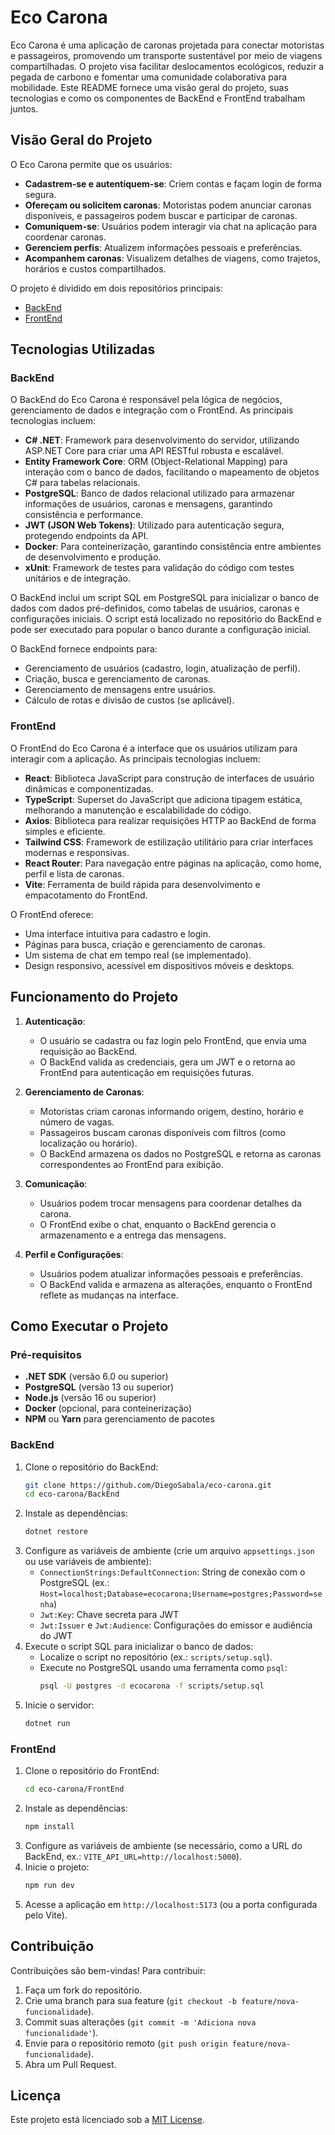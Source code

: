 # Eco Carona

Eco Carona é uma aplicação de caronas projetada para conectar motoristas e passageiros, promovendo um transporte sustentável por meio de viagens compartilhadas. O projeto visa facilitar deslocamentos ecológicos, reduzir a pegada de carbono e fomentar uma comunidade colaborativa para mobilidade. Este README fornece uma visão geral do projeto, suas tecnologias e como os componentes de BackEnd e FrontEnd trabalham juntos.

## Visão Geral do Projeto

O Eco Carona permite que os usuários:
- **Cadastrem-se e autentiquem-se**: Criem contas e façam login de forma segura.
- **Ofereçam ou solicitem caronas**: Motoristas podem anunciar caronas disponíveis, e passageiros podem buscar e participar de caronas.
- **Comuniquem-se**: Usuários podem interagir via chat na aplicação para coordenar caronas.
- **Gerenciem perfis**: Atualizem informações pessoais e preferências.
- **Acompanhem caronas**: Visualizem detalhes de viagens, como trajetos, horários e custos compartilhados.

O projeto é dividido em dois repositórios principais:
- [BackEnd](https://github.com/DiegoSabala/eco-carona/tree/main/BackEnd)
- [FrontEnd](https://github.com/DiegoSabala/eco-carona/tree/main/FrontEnd)

## Tecnologias Utilizadas

### BackEnd
O BackEnd do Eco Carona é responsável pela lógica de negócios, gerenciamento de dados e integração com o FrontEnd. As principais tecnologias incluem:

- **C# .NET**: Framework para desenvolvimento do servidor, utilizando ASP.NET Core para criar uma API RESTful robusta e escalável.
- **Entity Framework Core**: ORM (Object-Relational Mapping) para interação com o banco de dados, facilitando o mapeamento de objetos C# para tabelas relacionais.
- **PostgreSQL**: Banco de dados relacional utilizado para armazenar informações de usuários, caronas e mensagens, garantindo consistência e performance.
- **JWT (JSON Web Tokens)**: Utilizado para autenticação segura, protegendo endpoints da API.
- **Docker**: Para conteinerização, garantindo consistência entre ambientes de desenvolvimento e produção.
- **xUnit**: Framework de testes para validação do código com testes unitários e de integração.

O BackEnd inclui um script SQL em PostgreSQL para inicializar o banco de dados com dados pré-definidos, como tabelas de usuários, caronas e configurações iniciais. O script está localizado no repositório do BackEnd e pode ser executado para popular o banco durante a configuração inicial.

O BackEnd fornece endpoints para:
- Gerenciamento de usuários (cadastro, login, atualização de perfil).
- Criação, busca e gerenciamento de caronas.
- Gerenciamento de mensagens entre usuários.
- Cálculo de rotas e divisão de custos (se aplicável).

### FrontEnd
O FrontEnd do Eco Carona é a interface que os usuários utilizam para interagir com a aplicação. As principais tecnologias incluem:

- **React**: Biblioteca JavaScript para construção de interfaces de usuário dinâmicas e componentizadas.
- **TypeScript**: Superset do JavaScript que adiciona tipagem estática, melhorando a manutenção e escalabilidade do código.
- **Axios**: Biblioteca para realizar requisições HTTP ao BackEnd de forma simples e eficiente.
- **Tailwind CSS**: Framework de estilização utilitário para criar interfaces modernas e responsivas.
- **React Router**: Para navegação entre páginas na aplicação, como home, perfil e lista de caronas.
- **Vite**: Ferramenta de build rápida para desenvolvimento e empacotamento do FrontEnd.

O FrontEnd oferece:
- Uma interface intuitiva para cadastro e login.
- Páginas para busca, criação e gerenciamento de caronas.
- Um sistema de chat em tempo real (se implementado).
- Design responsivo, acessível em dispositivos móveis e desktops.

## Funcionamento do Projeto

1. **Autenticação**:
   - O usuário se cadastra ou faz login pelo FrontEnd, que envia uma requisição ao BackEnd.
   - O BackEnd valida as credenciais, gera um JWT e o retorna ao FrontEnd para autenticação em requisições futuras.

2. **Gerenciamento de Caronas**:
   - Motoristas criam caronas informando origem, destino, horário e número de vagas.
   - Passageiros buscam caronas disponíveis com filtros (como localização ou horário).
   - O BackEnd armazena os dados no PostgreSQL e retorna as caronas correspondentes ao FrontEnd para exibição.

3. **Comunicação**:
   - Usuários podem trocar mensagens para coordenar detalhes da carona.
   - O FrontEnd exibe o chat, enquanto o BackEnd gerencia o armazenamento e a entrega das mensagens.

4. **Perfil e Configurações**:
   - Usuários podem atualizar informações pessoais e preferências.
   - O BackEnd valida e armazena as alterações, enquanto o FrontEnd reflete as mudanças na interface.

## Como Executar o Projeto

### Pré-requisitos
- **.NET SDK** (versão 6.0 ou superior)
- **PostgreSQL** (versão 13 ou superior)
- **Node.js** (versão 16 ou superior)
- **Docker** (opcional, para conteinerização)
- **NPM** ou **Yarn** para gerenciamento de pacotes

### BackEnd
1. Clone o repositório do BackEnd:
   ```bash
   git clone https://github.com/DiegoSabala/eco-carona.git
   cd eco-carona/BackEnd
   ```
2. Instale as dependências:
   ```bash
   dotnet restore
   ```
3. Configure as variáveis de ambiente (crie um arquivo `appsettings.json` ou use variáveis de ambiente):
   - `ConnectionStrings:DefaultConnection`: String de conexão com o PostgreSQL (ex.: `Host=localhost;Database=ecocarona;Username=postgres;Password=senha`)
   - `Jwt:Key`: Chave secreta para JWT
   - `Jwt:Issuer` e `Jwt:Audience`: Configurações do emissor e audiência do JWT
4. Execute o script SQL para inicializar o banco de dados:
   - Localize o script no repositório (ex.: `scripts/setup.sql`).
   - Execute no PostgreSQL usando uma ferramenta como `psql`:
     ```bash
     psql -U postgres -d ecocarona -f scripts/setup.sql
     ```
5. Inicie o servidor:
   ```bash
   dotnet run
   ```

### FrontEnd
1. Clone o repositório do FrontEnd:
   ```bash
   cd eco-carona/FrontEnd
   ```
2. Instale as dependências:
   ```bash
   npm install
   ```
3. Configure as variáveis de ambiente (se necessário, como a URL do BackEnd, ex.: `VITE_API_URL=http://localhost:5000`).
4. Inicie o projeto:
   ```bash
   npm run dev
   ```
5. Acesse a aplicação em `http://localhost:5173` (ou a porta configurada pelo Vite).

## Contribuição
Contribuições são bem-vindas! Para contribuir:
1. Faça um fork do repositório.
2. Crie uma branch para sua feature (`git checkout -b feature/nova-funcionalidade`).
3. Commit suas alterações (`git commit -m 'Adiciona nova funcionalidade'`).
4. Envie para o repositório remoto (`git push origin feature/nova-funcionalidade`).
5. Abra um Pull Request.

## Licença
Este projeto está licenciado sob a [MIT License](LICENSE).